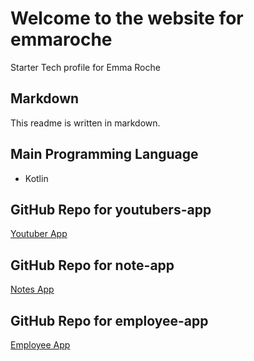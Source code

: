 
# Welcome to the website for emmaroche

Starter Tech profile for Emma Roche

## Markdown

This readme is written in markdown.

## Main Programming Language

- Kotlin

## GitHub Repo for youtubers-app

[Youtuber App](https://github.com/emmaroche/youtuber-app.git)

## GitHub Repo for note-app

[Notes App](https://github.com/emmaroche/notes-app.git)

## GitHub Repo for employee-app

[Employee App](https://github.com/emmaroche/employee-app.git)
